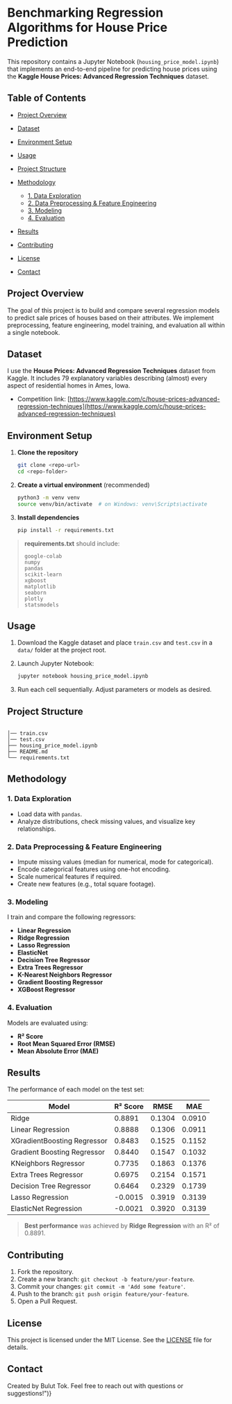 # Benchmarking Regression Algorithms for House Price Prediction

This repository contains a Jupyter Notebook (`housing_price_model.ipynb`) that implements an end-to-end pipeline for predicting house prices using the **Kaggle House Prices: Advanced Regression Techniques** dataset.

## Table of Contents

* [Project Overview](#project-overview)
* [Dataset](#dataset)
* [Environment Setup](#environment-setup)
* [Usage](#usage)
* [Project Structure](#project-structure)
* [Methodology](#methodology)

  * [1. Data Exploration](#1-data-exploration)
  * [2. Data Preprocessing & Feature Engineering](#2-data-preprocessing--feature-engineering)
  * [3. Modeling](#3-modeling)
  * [4. Evaluation](#4-evaluation)
* [Results](#results)
* [Contributing](#contributing)
* [License](#license)
* [Contact](#contact)

## Project Overview

The goal of this project is to build and compare several regression models to predict sale prices of houses based on their attributes. We implement preprocessing, feature engineering, model training, and evaluation all within a single notebook.

## Dataset

I use the **House Prices: Advanced Regression Techniques** dataset from Kaggle. It includes 79 explanatory variables describing (almost) every aspect of residential homes in Ames, Iowa.

* Competition link: [https://www.kaggle.com/c/house-prices-advanced-regression-techniques](https://www.kaggle.com/c/house-prices-advanced-regression-techniques)

## Environment Setup

1. **Clone the repository**

   ```bash
   git clone <repo-url>
   cd <repo-folder>
   ```

2. **Create a virtual environment** (recommended)

   ```bash
   python3 -m venv venv
   source venv/bin/activate  # on Windows: venv\Scripts\activate
   ```

3. **Install dependencies**

   ```bash
   pip install -r requirements.txt
   ```

> **requirements.txt** should include:
>
> ```text
> google-colab
> numpy
> pandas
> scikit-learn
> xgboost
> matplotlib
> seaborn
> plotly
> statsmodels
> ```

## Usage

1. Download the Kaggle dataset and place `train.csv` and `test.csv` in a `data/` folder at the project root.
2. Launch Jupyter Notebook:

   ```bash
   jupyter notebook housing_price_model.ipynb
   ```
3. Run each cell sequentially. Adjust parameters or models as desired.

## Project Structure

```text

│── train.csv
│── test.csv
├── housing_price_model.ipynb
├── README.md
└── requirements.txt
```

## Methodology

### 1. Data Exploration

* Load data with `pandas`.
* Analyze distributions, check missing values, and visualize key relationships.

### 2. Data Preprocessing & Feature Engineering

* Impute missing values (median for numerical, mode for categorical).
* Encode categorical features using one-hot encoding.
* Scale numerical features if required.
* Create new features (e.g., total square footage).

### 3. Modeling

I train and compare the following regressors:

* **Linear Regression**
* **Ridge Regression**
* **Lasso Regression**
* **ElasticNet**
* **Decision Tree Regressor**
* **Extra Trees Regressor**
* **K-Nearest Neighbors Regressor**
* **Gradient Boosting Regressor**
* **XGBoost Regressor**

### 4. Evaluation

Models are evaluated using:

* **R² Score**
* **Root Mean Squared Error (RMSE)**
* **Mean Absolute Error (MAE)**

## Results

The performance of each model on the test set:

| Model                       | R² Score | RMSE   | MAE    |
| --------------------------- | -------- | ------ | ------ |
| Ridge                       | 0.8891   | 0.1304 | 0.0910 |
| Linear Regression           | 0.8888   | 0.1306 | 0.0911 |
| XGradientBoosting Regressor | 0.8483   | 0.1525 | 0.1152 |
| Gradient Boosting Regressor | 0.8440   | 0.1547 | 0.1032 |
| KNeighbors Regressor        | 0.7735   | 0.1863 | 0.1376 |
| Extra Trees Regressor       | 0.6975   | 0.2154 | 0.1571 |
| Decision Tree Regressor     | 0.6464   | 0.2329 | 0.1739 |
| Lasso Regression            | -0.0015  | 0.3919 | 0.3139 |
| ElasticNet Regression       | -0.0021  | 0.3920 | 0.3139 |

> **Best performance** was achieved by **Ridge Regression** with an R² of 0.8891.


## Contributing

1. Fork the repository.
2. Create a new branch: `git checkout -b feature/your-feature`.
3. Commit your changes: `git commit -m 'Add some feature'`.
4. Push to the branch: `git push origin feature/your-feature`.
5. Open a Pull Request.

## License

This project is licensed under the MIT License. See the [LICENSE](LICENSE) file for details.

## Contact

Created by Bulut Tok. Feel free to reach out with questions or suggestions!")}

